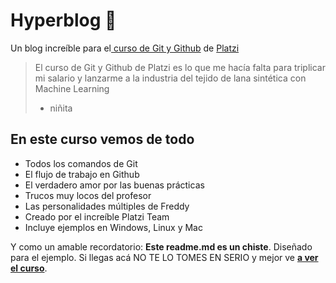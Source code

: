 # Hyperblog 💚

Un blog increíble para el[ curso de Git y Github](https://platzi.com/cursos/git-github/ ' curso de Git y Github') de [Platzi](https://platzi.com/ 'Platzi')

> El curso de Git y Github de Platzi es lo que me hacía falta para triplicar mi salario y lanzarme a la industria del tejido de lana sintética con Machine Learning
>
> -   niñita

## En este curso vemos de todo

-   Todos los comandos de Git
-   El flujo de trabajo en Github
-   El verdadero amor por las buenas prácticas
-   Trucos muy locos del profesor
-   Las personalidades múltiples de Freddy
-   Creado por el increíble Platzi Team
-   Incluye ejemplos en Windows, Linux y Mac

Y como un amable recordatorio: **Este readme.md es un chiste**. Diseñado para el ejemplo. Si llegas acá NO TE LO TOMES EN SERIO y mejor ve [**a ver el curso**](https://platzi.com/cursos/git-github/ 'a ver el curso').
